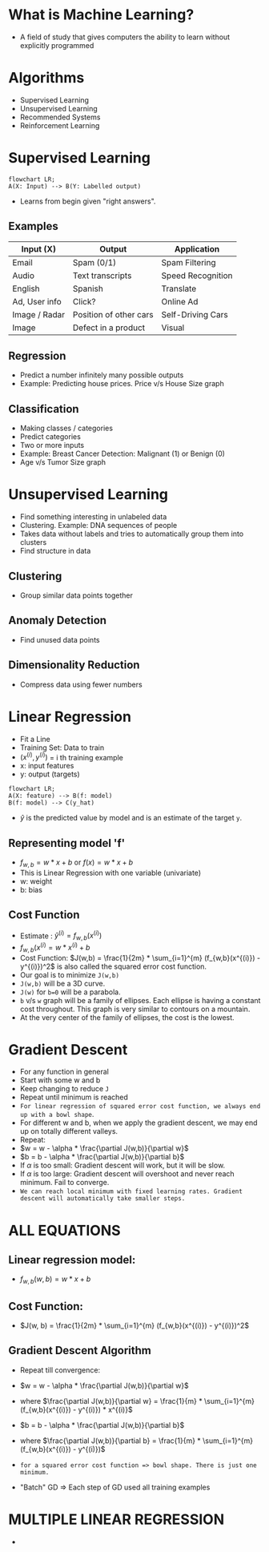 # What is Machine Learning?
- A field of study that gives computers the ability to learn without explicitly programmed

# Algorithms
- Supervised Learning
- Unsupervised Learning
- Recommended Systems
- Reinforcement Learning

# Supervised Learning
```mermaid
flowchart LR;
A(X: Input) --> B(Y: Labelled output)
```
- Learns from begin given "right answers".
## Examples
| Input (X) | Output | Application |
| ---------- | -------| -----------|
| Email | Spam (0/1) | Spam Filtering| 
| Audio| Text transcripts | Speed Recognition|
| English | Spanish | Translate |
| Ad, User info | Click? | Online Ad |
| Image / Radar | Position of other cars | Self-Driving Cars |
| Image | Defect in a product | Visual |

## Regression
- Predict a number infinitely many possible outputs
- Example: Predicting house prices. Price v/s House Size graph

## Classification
- Making classes / categories
- Predict categories
- Two or more inputs
- Example: Breast Cancer Detection: Malignant (1) or Benign (0)
- Age v/s Tumor Size graph

# Unsupervised Learning
- Find something interesting in unlabeled data
- Clustering. Example: DNA sequences of people
- Takes data without labels and tries to automatically group them into clusters
- Find structure in data
  
## Clustering
- Group similar data points together

## Anomaly Detection
- Find unused data points

## Dimensionality Reduction
- Compress data using fewer numbers

# Linear Regression
- Fit a Line
- Training Set: Data to train
- $(x^{(i)},y^{(i)})$ = i th training example
- x: input features
- y: output (targets)
```mermaid
flowchart LR;
A(X: feature) --> B(f: model)
B(f: model) --> C(y_hat)
```
- $\hat{y}$ is the predicted value by model and is an estimate of the target `y`.

## Representing model 'f'
- $f_{w,b} = w * x + b$ or $f(x) = w * x + b$
- This is Linear Regression with one variable (univariate)
- w: weight
- b: bias

## Cost Function
- Estimate : ${\hat{y}}^{(i)} = f_{w,b}(x^{(i)})$
- $f_{w,b}(x^{(i)} = w * x^{(i)} + b$
- Cost Function: $J(w,b) = \frac{1}{2m} * \sum_{i=1}^{m} (f_{w,b}(x^{(i)}) - y^{(i)})^2$  is also called the squared error cost function.
- Our goal is to minimize `J(w,b)`
- `J(w,b)` will be a 3D curve.
- `J(w)` for `b=0` will be a parabola.
- `b` v/s `w` graph will be a family of ellipses. Each ellipse is having a constant cost throughout. This graph is very similar to contours on a mountain.
- At the very center of the family of ellipses, the cost is the lowest.

# Gradient Descent
- For any function in general
- Start with some w and b
- Keep changing to reduce `J`
- Repeat until minimum is reached
- `For linear regression of squared error cost function, we always end up with a bowl shape`.
- For different w and b, when we apply the gradient descent, we may end up on totally different valleys.
- Repeat:
- $w = w - \alpha * \frac{\partial J(w,b)}{\partial w}$
- $b = b - \alpha * \frac{\partial J(w,b)}{\partial b}$
- If $\alpha$ is too small: Gradient descent will work, but it will be slow.
- If $\alpha$ is too large: Gradient descent will overshoot and never reach minimum. Fail to converge.
- `We can reach local minimum with fixed learning rates. Gradient descent will automatically take smaller steps.`

# ALL EQUATIONS
## Linear regression model:
- $f_{w,b}(w, b) = w * x + b$

## Cost Function:
- $J(w, b) = \frac{1}{2m} * \sum_{i=1}^{m} (f_{w,b}(x^{(i)}) - y^{(i)})^2$

## Gradient Descent Algorithm
- Repeat till convergence:
- $w = w - \alpha * \frac{\partial J(w,b)}{\partial w}$
- where $\frac{\partial J(w,b)}{\partial w} = \frac{1}{m} * \sum_{i=1}^{m} (f_{w,b}(x^{(i)}) - y^{(i)}) * x^{(i)}$ 
- $b = b - \alpha * \frac{\partial J(w,b)}{\partial b}$
- where $\frac{\partial J(w,b)}{\partial b} = \frac{1}{m} * \sum_{i=1}^{m} (f_{w,b}(x^{(i)}) - y^{(i)})$

- `for a squared error cost function => bowl shape. There is just one minimum.`
- "Batch" GD => Each step of GD used all training examples

# MULTIPLE LINEAR REGRESSION
- 
